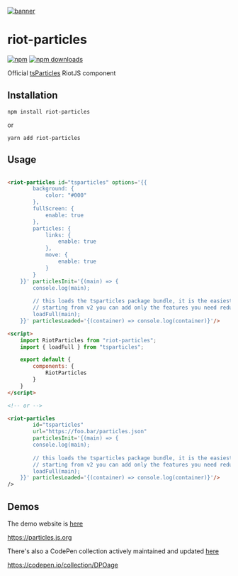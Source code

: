 [![banner](https://particles.js.org/images/banner2.png)](https://particles.js.org)

# riot-particles

[![npm](https://img.shields.io/npm/v/riot-particles)](https://www.npmjs.com/package/riot-particles) [![npm downloads](https://img.shields.io/npm/dm/riot-particles)](https://www.npmjs.com/package/riot-particles)

Official [tsParticles](https://github.com/matteobruni/tsparticles) RiotJS component

## Installation

```shell
npm install riot-particles
```

or

```shell
yarn add riot-particles
```

## Usage

```html

<riot-particles id="tsparticles" options='{{
        background: {
            color: "#000"
        },
        fullScreen: {
            enable: true
        },
        particles: {
            links: {
                enable: true
            },
            move: {
                enable: true
            }
        }
    }}' particlesInit='{(main) => {
        console.log(main);
        
        // this loads the tsparticles package bundle, it is the easiest method for getting everything ready
        // starting from v2 you can add only the features you need reducing the bundle size
        loadFull(main); 
    }}' particlesLoaded='{(container) => console.log(container)}'/>

<script>
    import RiotParticles from "riot-particles";
    import { loadFull } from "tsparticles";

    export default {
        components: {
            RiotParticles
        }
    }
</script>

<!-- or -->

<riot-particles
        id="tsparticles"
        url="https://foo.bar/particles.json"
        particlesInit='{(main) => {
        console.log(main);
        
        // this loads the tsparticles package bundle, it is the easiest method for getting everything ready
        // starting from v2 you can add only the features you need reducing the bundle size
        loadFull(main); 
    }}' particlesLoaded='{(container) => console.log(container)}'/>
/>
```

## Demos

The demo website is [here](https://particles.js.org)

<https://particles.js.org>

There's also a CodePen collection actively maintained and updated [here](https://codepen.io/collection/DPOage)

<https://codepen.io/collection/DPOage>
